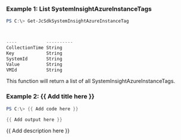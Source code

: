 ### Example 1: List SystemInsightAzureInstanceTags
```powershell
PS C:\> Get-JcSdkSystemInsightAzureInstanceTag



----           ----------
CollectionTime String
Key            String
SystemId       String
Value          String
VMId           String


```

This function will return a list of all SystemInsightAzureInstanceTags.

### Example 2: {{ Add title here }}
```powershell
PS C:\> {{ Add code here }}

{{ Add output here }}
```

{{ Add description here }}

